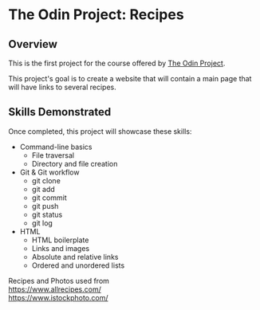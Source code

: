 # The Odin Project: Recipes

## Overview

This is the first project for the course offered by [The Odin Project](https://www.theodinproject.com/lessons/foundations-recipes).

This project's goal is to create a website that will contain a main page that will have links to several recipes.

## Skills Demonstrated

Once completed, this project will showcase these skills:
* Command-line basics
    * File traversal
    * Directory and file creation
* Git & Git workflow
    * git clone
    * git add
    * git commit
    * git push
    * git status
    * git log
* HTML
    * HTML boilerplate
    * Links and images
    * Absolute and relative links
    * Ordered and unordered lists

Recipes and Photos used from  
https://www.allrecipes.com/  
https://www.istockphoto.com/
